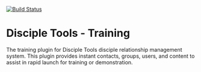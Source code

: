 [![Build Status](https://travis-ci.org/ChasmSolutions/disciple-tools-training.svg?branch=master)](https://travis-ci.org/ChasmSolutions/disciple-tools-training)

# Disciple Tools - Training
The training plugin for Disciple Tools disciple relationship management system. This plugin provides instant contacts, groups, users, and content to assist in rapid launch for training or demonstration.
